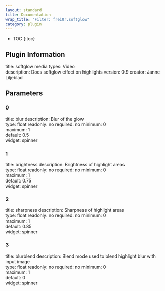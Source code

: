 ```yaml
---
layout: standard
title: Documentation
wrap_title: "Filter: frei0r.softglow"
category: plugin
---
```

* TOC
{:toc}

## Plugin Information

title: softglow
media types:
Video  
description: Does softglow effect on highlights
version: 0.9
creator: Janne Liljeblad

## Parameters

### 0

title: blur  description:
Blur of the glow  
type: float
readonly: no
required: no
minimum: 0  
maximum: 1  
default: 0.5  
widget: spinner  

### 1

title: brightness  description:
Brightness of highlight areas  
type: float
readonly: no
required: no
minimum: 0  
maximum: 1  
default: 0.75  
widget: spinner  

### 2

title: sharpness  description:
Sharpness of highlight areas  
type: float
readonly: no
required: no
minimum: 0  
maximum: 1  
default: 0.85  
widget: spinner  

### 3

title: blurblend  description:
Blend mode used to blend highlight blur with input image  
type: float
readonly: no
required: no
minimum: 0  
maximum: 1  
default: 0  
widget: spinner  

